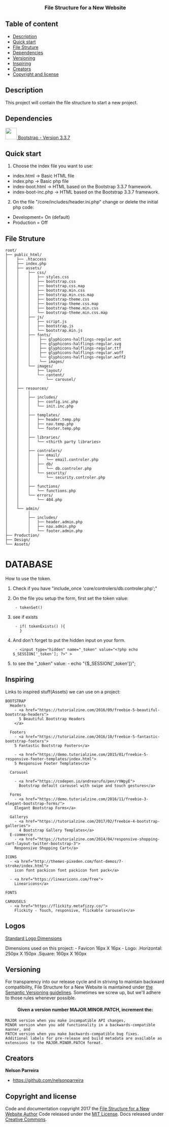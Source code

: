 <h3 align="center">File Structure for a New Website</h3>

## Table of content

- [Description](#Description)
- [Quick start](#Quick-start)
- [File Struture](#File-Struture)
- [Dependencies](#Dependencies)
- [Versioning](#versioning)
- [Inspiring](#Inspiring)
- [Creators](#creators)
- [Copyright and license](#copyright-and-license)


## Description

This project will contain the file structure to start a new project.

## Dependencies
<a href="https://getbootstrap.com">
    <img src="https://getbootstrap.com/assets/brand/bootstrap-solid.svg" width=36 height=36>
Bootstrap  - Version 3.3.7</a>

## Quick start

1. Choose the index file you want to use:
  - index.html          -> Basic HTML file
  - index.php           -> Basic php file
  - index-boot.html     -> HTML based on the Bootstrap 3.3.7 framework.
  - index-boot-inc.php  -> HTML based on the Bootstrap 3.3.7 framework.

2. On  the file "/core/includes/header.ini.php" change or delete the initial php code:
  - Development= On (default)
  - Production = Off



## File Struture
```
root/
├── public_html/
│    ├── .htaccess
│    ├── index.php
│    ├── assets/
│    │    ├── css/
│    │    │   ├── styles.css
│    │    │   ├── bootstrap.css
│    │    │   ├── bootstrap.css.map
│    │    │   ├── bootstrap.min.css
│    │    │   ├── bootstrap.min.css.map
│    │    │   ├── bootstrap-theme.css
│    │    │   ├── bootstrap-theme.css.map
│    │    │   ├── bootstrap-theme.min.css
│    │    │   └── bootstrap-theme.min.css.map
│    │    ├── js/
│    │    │   ├── script.js
│    │    │   ├── bootstrap.js
│    │    │   └── bootstrap.min.js
│    │    ├── fonts/
│    │    │    ├── glyphicons-halflings-regular.eot
│    │    │    ├── glyphicons-halflings-regular.svg
│    │    │    ├── glyphicons-halflings-regular.ttf
│    │    │    ├── glyphicons-halflings-regular.woff
│    │    │    └── glyphicons-halflings-regular.woff2
│    │    │    └── images/
│    │    └── images/
│    │        ├── layout/
│    │        └── content/
│    │            └── carousel/
│    │
│    ├── resources/
│    │    │
│    │    ├── includes/
│    │    │   ├── config.inc.php
│    │    │   └── init.inc.php
│    │    │
│    │    ├── templates/
│    │    │   ├── header.temp.php
│    │    │   ├── nav.temp.php
│    │    │   └── footer.temp.php
│    │    │
│    │    ├── libraries/
│    │    │   └── <thirth party libraries>
│    │    │
│    │    ├── controlers/
│    │    │   ├── email/
│    │    │   │   └── email.controler.php
│    │    │   ├── db/
│    │    │   │   └── db.controler.php
│    │    │   └── security/
│    │    │       └── security.controler.php
│    │    │
│    │    ├── functions/
│    │    │   └── functions.php
│    │    └── errors/
│    │        └── 404.php
│    │ 
│    └── admin/
│         │
│         ├── includes/
│         │   ├── header.admin.php
│         │   ├── nav.admin.php
│         │   └── footer.admin.php
├── Production/
├── Design/
└── Assets/
```

# DATABASE

How to use the token.

1. Check if you have "include_once 'core/controlers/db.controler.php';"
2. On the file you setup the form, first set the token value:
        
        - tokenSet()
        
3. see if exists
        
        - if( tokenExists() ){
          }  
        
4. And don't forget to put the hidden input on your form.
  
        - <input type="hidden" name="_token" value="<?php echo $_SESSION['_token']; ?>" >
 
5. to see the "_token" value:
        - echo "{$_SESSION['_token']}";


## Inspiring

  Links to inspired stuff(Assets) we can use on a project:

    BOOTSTRAP
      Headers
        - <a href="https://tutorialzine.com/2016/09/freebie-5-beautiful-bootstrap-headers">
          5 Beautiful Bootstrap Headers
        </a> 

      Footers
        - <a href="https://tutorialzine.com/2016/10/freebie-5-fantastic-bootstrap-footers">
        5 Fantastic Bootstrap Footers</a>

        - <a href="https://demo.tutorialzine.com/2015/01/freebie-5-responsive-footer-templates/index.html">
        5 Responsive Footer Templates</a>

      Carousel

        - <a href="https://codepen.io/andrearufo/pen/rVWpyE">
          Bootstrap default carousel with swipe and touch gestures</a>

      Forms
        - <a href="https://demo.tutorialzine.com/2016/11/freebie-3-elegant-bootstrap-forms/">
        Elegant Bootstrap Forms</a>

      Gallerys
        - <a href="https://tutorialzine.com/2017/02/freebie-4-bootstrap-galleries">
          4 Bootstrap Gallery Templates</a>
      E-commerce
        - <a href="https://tutorialzine.com/2014/04/responsive-shopping-cart-layout-twitter-bootstrap-3">
        Responsive Shopping Cart</a>
    
    ICONS
      - <a href="http://themes-pixeden.com/font-demos/7-stroke/index.html">
        icon font packicon font packicon font pack</a>

      - <a href="https://linearicons.com/free">
        Linearicons</a>

    FONTS

    CAROUSELS
      - <a href="https://flickity.metafizzy.co/">
        Flickity - Touch, responsive, flickable carousels</a>


## Logos
  
  <a href="https://globalspex.com/logo-dimensions/">Standard Logo Dimensions</a>
  
  Dimensions used on this project: 
    - Favicon 16px X 16px
    - Logo: 
        .Horizontal: 250px X 150px
        .Square: 160px X 160px

    



## Versioning

  For transparency into our release cycle and in striving to maintain backward compatibility, File Structure for a New Website is maintained under [the Semantic Versioning guidelines](http://semver.org/). Sometimes we screw up, but we'll adhere to those rules whenever possible.

  <p align=center>  
    <h4 align=center>Given a version number MAJOR.MINOR.PATCH, increment the:</h4>

    MAJOR version when you make incompatible API changes,
    MINOR version when you add functionality in a backwards-compatible manner, and
    PATCH version when you make backwards-compatible bug fixes.
    Additional labels for pre-release and build metadata are available as extensions to the MAJOR.MINOR.PATCH format.
  </p>




## Creators

  **Nelson Parreira**

  - <https://github.com/nelsonparreira>



## Copyright and license

  Code and documentation copyright 2017 the [File Structure for a New Website Author](https://github.com/nelsonparreira/File_Structure_New_Website) Code released under the [MIT License](https://github.com/nelsonparreira/File_Structure_New_Website/blob/master/LICENSE). Docs released under [Creative Commons](https://github.com/nelsonparreira/File_Structure_New_Website/blob/master/docs/LICENSE_CC).
